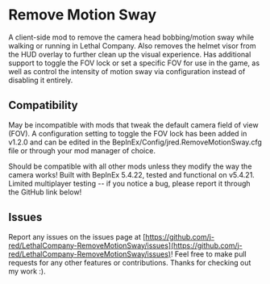 # Remove Motion Sway 

A client-side mod to remove the camera head bobbing/motion sway while walking or running in Lethal Company. Also removes the helmet visor from the HUD overlay to further clean up the visual experience. Has additional support to toggle the FOV lock or set a specific FOV for use in the game, as well as control the intensity of motion sway via configuration instead of disabling it entirely.

## Compatibility

May be incompatible with mods that tweak the default camera field of view (FOV). A configuration setting to toggle the FOV lock has been added in v1.2.0 and can be edited in the BepInEx/Config/jred.RemoveMotionSway.cfg file or through your mod manager of choice. 

Should be compatible with all other mods unless they modify the way the camera works! Built with BepInEx 5.4.22, tested and functional on v5.4.21. Limited multiplayer testing -- if you notice a bug, please report it through the GitHub link below!

## Issues

Report any issues on the issues page at [https://github.com/j-red/LethalCompany-RemoveMotionSway/issues](https://github.com/j-red/LethalCompany-RemoveMotionSway/issues)! Feel free to make pull requests for any other features or contributions. Thanks for checking out my work :).
